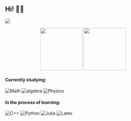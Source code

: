 ## Hi! 🐱‍🏍
![](https://visitor-badge.glitch.me/badge?page_id=Acwald.readme)

<div align="center">
  <img height="137px" src="https://github-readme-stats.vercel.app/api?username=Acwuld&show_icons=true&count_private=true&hide=prs&theme=dracula" />
  <img height="137px" src="https://github-readme-stats.vercel.app/api/top-langs/?username=Acwuld&theme=dracula&layout=compact" />
</div>

#### Currently studying:
![Math](https://img.shields.io/badge/-Analysis-red?style=flat-square) ![algebra](https://img.shields.io/badge/-Algebra-orange?style=flat-square) ![Physics](https://img.shields.io/badge/-Physics-success?style=flat-square)

#### In the process of learning:
![C++](https://img.shields.io/badge/-C/C++-00599C?style=flat-square&logo=c) ![Python](https://img.shields.io/badge/-Python-purple?style=flat-square&logo=Python) ![Julia](https://img.shields.io/badge/-Julia-brightgreen?style=flat-square&logo=Julia) ![Latex](https://img.shields.io/badge/-LaTeX-ff69b4?style=flat-square&logo=LaTex)
